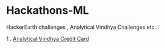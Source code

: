 # Hackathons-ML
HackerEarth challenges , Analytical Vindhya Challenges etc...

1 . [Analytical Vindhya Credit Card](https://datahack.analyticsvidhya.com/contest/job-a-thon-2/)
